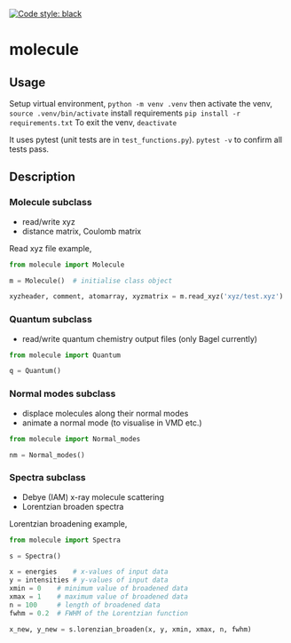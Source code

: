 [![Code style: black](https://img.shields.io/badge/code%20style-black-000000.svg)](https://github.com/psf/black)

# molecule

## Usage

Setup virtual environment,
``` python -m venv .venv ```
then activate the venv,
``` source .venv/bin/activate ```
install requirements
```pip install -r requirements.txt```
To exit the venv,
```deactivate```

It uses pytest (unit tests are in `test_functions.py`).
```pytest -v```
to confirm all tests pass.

## Description
### Molecule subclass
- read/write xyz
- distance matrix, Coulomb matrix

Read xyz file example,

```python
from molecule import Molecule

m = Molecule()  # initialise class object

xyzheader, comment, atomarray, xyzmatrix = m.read_xyz('xyz/test.xyz')
```

### Quantum subclass
- read/write quantum chemistry output files (only Bagel currently)
```python
from molecule import Quantum

q = Quantum()
```

### Normal modes subclass
- displace molecules along their normal modes
- animate a normal mode (to visualise in VMD etc.)
```python
from molecule import Normal_modes

nm = Normal_modes()
```




### Spectra subclass
- Debye (IAM) x-ray molecule scattering
- Lorentzian broaden spectra 

Lorentzian broadening example,
```python
from molecule import Spectra

s = Spectra()

x = energies 	# x-values of input data
y = intensities # y-values of input data
xmin = 0	# minimum value of broadened data
xmax = 1	# maximum value of broadened data
n = 100   	# length of broadened data
fwhm = 0.2	# FWHM of the Lorentzian function

x_new, y_new = s.lorenzian_broaden(x, y, xmin, xmax, n, fwhm)
```

